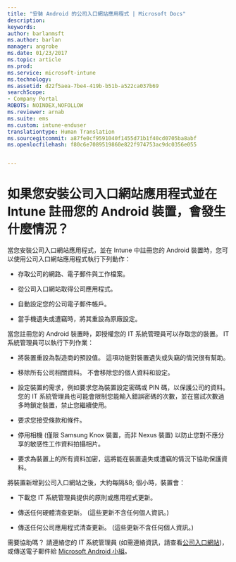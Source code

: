 ```yaml
---
title: "安裝 Android 的公司入口網站應用程式 | Microsoft Docs"
description: 
keywords: 
author: barlanmsft
ms.author: barlan
manager: angrobe
ms.date: 01/23/2017
ms.topic: article
ms.prod: 
ms.service: microsoft-intune
ms.technology: 
ms.assetid: d22f5aea-7be4-419b-b51b-a522ca037b69
searchScope:
- Company Portal
ROBOTS: NOINDEX,NOFOLLOW
ms.reviewer: arnab
ms.suite: ems
ms.custom: intune-enduser
translationtype: Human Translation
ms.sourcegitcommit: a87fe0cf9591040f1455d71b1f40cd0705ba8abf
ms.openlocfilehash: f80c6e7089519860e822f974753ac9dc0356e055


---
```



# <a name="what-happens-if-you-install-the-company-portal-app-and-enroll-your-android-device-in-intune"></a>如果您安裝公司入口網站應用程式並在 Intune 註冊您的 Android 裝置，會發生什麼情況？

當您安裝公司入口網站應用程式，並在 Intune 中註冊您的 Android 裝置時，您可以使用公司入口網站應用程式執行下列動作：

-   存取公司的網路、電子郵件與工作檔案。

-   從公司入口網站取得公司應用程式。

-   自動設定您的公司電子郵件帳戶。

-   當手機遺失或遭竊時，將其重設為原廠設定。

當您註冊您的 Android 裝置時，即授權您的 IT 系統管理員可以存取您的裝置。 IT 系統管理員可以執行下列作業：

-   將裝置重設為製造商的預設值。 這項功能對裝置遺失或失竊的情況很有幫助。

-   移除所有公司相關資料。 不會移除您的個人資料和設定。

-   設定裝置的需求，例如要求您為裝置設定密碼或 PIN 碼，以保護公司的資料。 您的 IT 系統管理員也可能會限制您能輸入錯誤密碼的次數，並在嘗試次數過多時鎖定裝置，禁止您繼續使用。

-   要求您接受條款和條件。

-   停用相機 (僅限 Samsung Knox 裝置，而非 Nexus 裝置) 以防止您對不應分享的敏感性工作資料拍攝相片。

-   要求為裝置上的所有資料加密，這將能在裝置遺失或遭竊的情況下協助保護資料。

將裝置新增到公司入口網站之後，大約每隔&8; 個小時，裝置會：

-   下載您 IT 系統管理員提供的原則或應用程式更新。

-   傳送任何硬體清查更新。 (這些更新不含任何個人資訊。)

-   傳送任何公司應用程式清查更新。 (這些更新不含任何個人資訊。)

需要協助嗎？ 請連絡您的 IT 系統管理員 (如需連絡資訊，請查看[公司入口網站](http://portal.manage.microsoft.com))，或傳送電子郵件給 [Microsoft Android 小組](mailto:wintunedroidfbk@microsoft.com)。



<!--HONumber=Jan17_HO4-->


